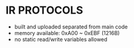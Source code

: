 # IR PROTOCOLS
- built and uploaded separated from main code
- memory available: 0xA00 ~ 0xEBF (1216B)
- no static read/write variables allowed
